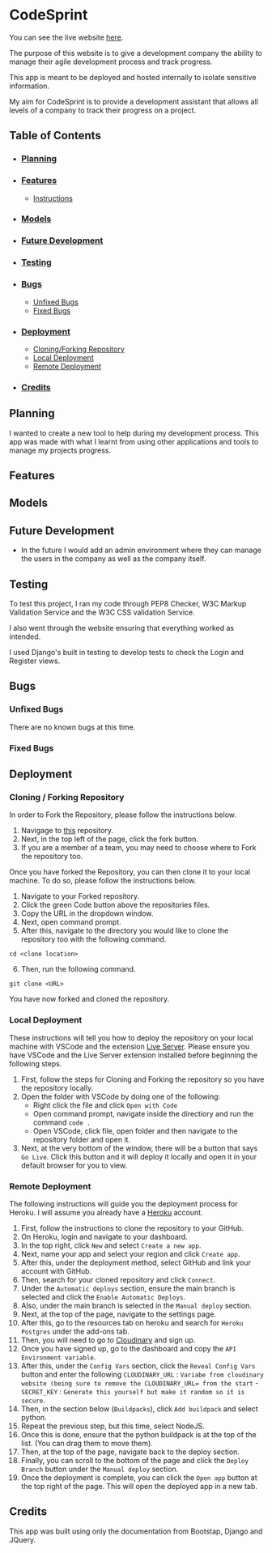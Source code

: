 # **CodeSprint**

You can see the live website [here]([https://browne878-sudoku-cli.herokuapp.com/](https://pp4-codesprint.herokuapp.com/accounts/login/)).

The purpose of this website is to give a development company the ability to manage their agile development process and track progress.

This app is meant to be deployed and hosted internally to isolate sensitive information.

My aim for CodeSprint is to provide a development assistant that allows all levels of a company to track their progress on a project.

## **Table of Contents**

- ### [Planning]()

- ### [Features]()
    - [Instructions]()

- ### [Models]()

- ### [Future Development]()

- ### [Testing]()

- ### [Bugs]()
    - [Unfixed Bugs]()
    - [Fixed Bugs]()

- ### [Deployment]()
    - [Cloning/Forking Repository]()
    - [Local Deployment]()
    - [Remote Deployment]()

- ### [Credits]()

## **Planning**

I wanted to create a new tool to help during my development process. This app was made with what I learnt from using other applications and tools to manage my projects progress.

## **Features**


## **Models**


## **Future Development**

- In the future I would add an admin environment where they can manage the users in the company as well as the company itself.

## **Testing**

To test this project, I ran my code through PEP8 Checker, W3C Markup Validation Service and the W3C CSS validation Service.

I also went through the website ensuring that everything worked as intended.

I used Django's built in testing to develop tests to check the Login and Register views.

## **Bugs**

### Unfixed Bugs

There are no known bugs at this time.

### Fixed Bugs


## **Deployment**

### Cloning / Forking Repository

In order to Fork the Repository, please follow the instructions below.
 1. Navigage to [this](https://github.com/browne878/CodeSprint-Portfolio-Project-4) repository.
 2. Next, in the top left of the page, click the fork button.
 3. If you are a member of a team, you may need to choose where to Fork the repository too.

Once you have forked the Repository, you can then clone it to your local machine. To do so, please follow the instructions below.
 1. Navigate to your Forked repository.
 2. Click the green Code button above the repositories files.
 3. Copy the URL in the dropdown window.
 4. Next, open command prompt.
 5. After this, navigate to the directory you would like to clone the repository too with the following command.
 ```
cd <clone location>
 ```
 6. Then, run the following command.
 ```
git clone <URL>
 ```
 
You have now forked and cloned the repository.

### Local Deployment

These instructions will tell you how to deploy the repository on your local machine with VSCode and the extension [Live Server](https://marketplace.visualstudio.com/items?itemName=ritwickdey.LiveServer). Please ensure you have VSCode and the Live Server extension installed before beginning the following steps.

1. First, follow the steps for Cloning and Forking the repository so you have the repository locally.
2. Open the folder with VSCode by doing one of the following:
    - Right click the file and click `Open with Code`
    - Open command prompt, navigate inside the directiory and run the command `code .`
    - Open VSCode, click file, open folder and then navigate to the repository folder and open it.
3. Next, at the very bottom of the window, there will be a button that says `Go Live`. Click this button and it will deploy it locally and open it in your default browser for you to view.

### Remote Deployment

The following instructions will guide you the deployment process for Heroku. I will assume you already have a [Heroku](https://www.heroku.com/) account.
1. First, follow the instructions to clone the repository to your GitHub.
2. On Heroku, login and navigate to your dashboard.
3. In the top right, click `New` and select `Create a new app`.
4. Next, name your app and select your region and click `Create app`.
5. After this, under the deployment method, select GitHub and link your account with GitHub.
6. Then, search for your cloned repository and click `Connect`.
7. Under the `Automatic deploys` section, ensure the main branch is selected and click the `Enable Automatic Deploys`.
8. Also, under the main branch is selected in the `Manual deploy` section.
9. Next, at the top of the page, navigate to the settings page.
10. After this, go to the resources tab on heroku and search for `Heroku Postgres` under the add-ons tab.
11. Then, you will need to go to [Cloudinary](https://cloudinary.com/console/c-e41e529a42f687f55f451d5505dfd8/getting-started) and sign up.
12. Once you have signed up, go to the dashboard and copy the `API Environment variable`.
13. After this, under the `Config Vars` section, click the `Reveal Config Vars` button and enter the following `CLOUDINARY_URL` : `Variabe from cloudinary website (being sure to remove the CLOUDINARY_URL= from the start` - `SECRET_KEY` : `Generate this yourself but make it random so it is secure`.
14. Then, in the section below (`Buildpacks`), click `Add buildpack` and select python.
15. Repeat the previous step, but this time, select NodeJS.
16. Once this is done, ensure that the python buildpack is at the top of the list. (You can drag them to move them).
17. Then, at the top of the page, navigate back to the deploy section.
18. Finally, you can scroll to the bottom of the page and click the `Deploy Branch` button under the `Manual deploy` section.
19. Once the deployment is complete, you can click the `Open app` button at the top right of the page. This will open the deployed app in a new tab.

## **Credits**

This app was built using only the documentation from Bootstap, Django and JQuery.
